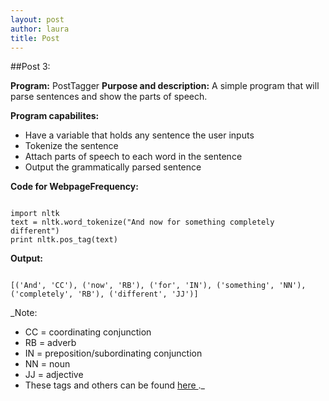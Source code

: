 ```yaml
---
layout: post
author: laura
title: Post
---
```


##Post 3:

__Program:__ PostTagger
__Purpose and description:__ A simple program that will parse sentences and show the parts of speech.
	
__Program capabilites:__
* Have a variable that holds any sentence the user inputs
* Tokenize the sentence
* Attach parts of speech to each word in the sentence
* Output the grammatically parsed sentence

__Code for WebpageFrequency:__

```

import nltk
text = nltk.word_tokenize("And now for something completely different")
print nltk.pos_tag(text)

```						

__Output:__

```

[('And', 'CC'), ('now', 'RB'), ('for', 'IN'), ('something', 'NN'), ('completely', 'RB'), ('different', 'JJ')]

```

_Note: 
* CC = coordinating conjunction
* RB = adverb
* IN = preposition/subordinating conjunction
* NN = noun
* JJ = adjective
* These tags and others can be found <a href="http://www.monlp.com/2011/11/08/part-of-speech-tags/"> here </a>._
